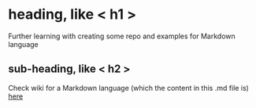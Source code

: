 # heading, like < h1 >
Further learning with creating some repo and examples for Markdown language

## sub-heading, like < h2 >
Check wiki for a Markdown language (which the content in this .md file is) [here](https://en.wikipedia.org/wiki/Markdown)
